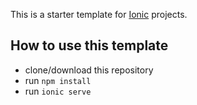 This is a starter template for [Ionic](http://ionicframework.com/docs/) projects.

## How to use this template

- clone/download this repository
- run `npm install`
- run `ionic serve`

